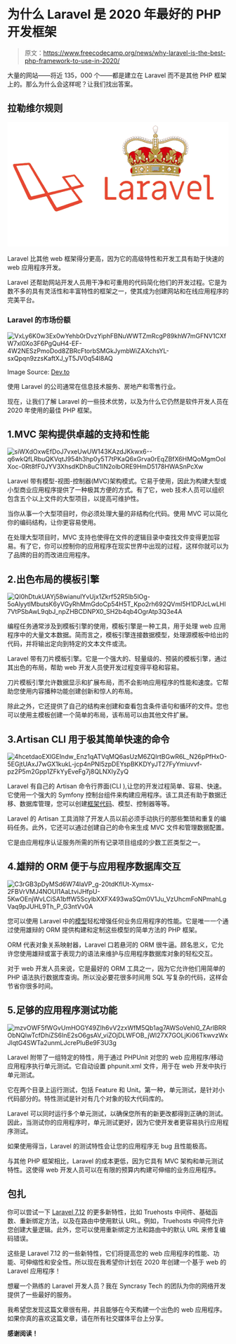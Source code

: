 # 为什么 Laravel 是 2020 年最好的 PHP 开发框架

> 原文：<https://www.freecodecamp.org/news/why-laravel-is-the-best-php-framework-to-use-in-2020/>

大量的网站——将近 135，000 个——都是建立在 Laravel 而不是其他 PHP 框架上的。那么为什么会这样呢？让我们找出答案。

## 拉勒维尔规则

![image-20](img/a6ad453b717db0960bbfc47b15ffab17.png)

Laravel 比其他 web 框架得分更高，因为它的高级特性和开发工具有助于快速的 web 应用程序开发。

Laravel 还帮助网站开发人员用干净和可重用的代码简化他们的开发过程。它是为数不多的具有灵活性和丰富特性的框架之一，使其成为创建网站和在线应用程序的完美平台。

### Laravel 的市场份额

![VxLy6K0w3Ex0wYehb0rDvzYiphFBNuWWTZmRcgP89khW7mGFNV1CXfW7xl0Xo3F6PgQuH4-EF-4W2NESzPmoDod8ZBRcFtorbSMGkJymbWiZAXchsYL-sxQpqn9zzsKaftXJ_yT5JV0q54l8AQ](img/9c35a47fad31ab43831582ec2ab6df87.png)

Image Source: [Dev.to](https://dev.to/techticsolutions/why-businesses-use-laravel-framework-how-they-benefit-the-most-with-it-4j73)

使用 Laravel 的公司通常在信息技术服务、房地产和零售行业。

现在，让我们了解 Laravel 的一些技术优势，以及为什么它仍然是软件开发人员在 2020 年使用的最佳 PHP 框架。

## 1.MVC 架构提供卓越的支持和性能

![siWXdOxwEfDoJ7vxeUwUW143KAzdJKkwx6--q6wkQfLRbuQKVqtJ954h3hp0y5T7tPKaQ6xGrva0rEqZBfX6HMQoMgmOoIXoc-0Rt8fF0JYV3XhsdKDh8uC1lN2olbORE9HmD5178HWASnPcXw](img/f8d1b923ddbf088a835a6236458a2574.png)

Laravel 带有模型-视图-控制器(MVC)架构模式。它易于使用，因此为构建大型或小型商业应用程序提供了一种极其方便的方式。有了它，web 技术人员可以组织包含五个以上文件的大型项目，以提高可维护性。

当你从事一个大型项目时，你必须处理大量的非结构化代码。使用 MVC 可以简化你的编码结构，让你更容易使用。

在处理大型项目时，MVC 支持也使得在文件的逻辑目录中查找文件变得更加容易。有了它，你可以控制你的应用程序在现实世界中出现的过程，这样你就可以为了品牌的目的而改进应用程序。

## 2.出色布局的模板引擎

![QI0hDtukUAYj58wianulYvUjx1Zkrf52R5Ib5lOg-5oAlyytlMbutsK6yVGyRhMmGdoCp54H5T_Kpo2rh692QVmI5H1DPJcLwLHl7VtPSbAwL9qbJ_npZHBCDNPX0_SH2b4qb4OgrAtp3Q3e4A](img/21c2bbdd284191f7115b39475f30bab9.png)

编程任务通常涉及到模板引擎的使用，模板引擎是一种工具，用于处理 web 应用程序中的大量文本数据。简而言之，模板引擎连接数据模型，处理源模板中给出的代码，并将输出定向到特定的文本文件或流。

Laravel 带有刀片模板引擎。它是一个强大的、轻量级的、预装的模板引擎，通过其出色的布局，帮助 web 开发人员使开发过程变得平稳和容易。

刀片模板引擎允许数据显示和扩展布局，而不会影响应用程序的性能和速度。它帮助您使用内容播种功能创建创新和惊人的布局。

除此之外，它还提供了自己的结构来创建和查看包含条件语句和循环的文件。您也可以使用主模板创建一个简单的布局，该布局可以由其他文件扩展。

## 3.Artisan CLI 用于极其简单快速的命令

![4hcetdaoEXlGElndw_Enz1qATVqMQ6asUzM6ZQIrtBGwR6L_N26pPfHxO-5EGjtUAxJ7wGX1kukL-jcp4nPNl5zpDEYspBKKDYyJT27FyYmiuvvf-pz2P5m2Gpp1ZFkYyEveFg7j8QLNXIyZyQ](img/5d21174dc2c08268c4a430891be61a61.png)

Laravel 有自己的 Artisan 命令行界面(CLI ),让您的开发过程简单、容易、快速。它使用一个强大的 Symfony 控制台组件来构建应用程序。该工具还有助于数据迁移、数据库管理，您可以创建[框架代码](https://en.wikipedia.org/wiki/Skeleton_(computer_programming))、模型、控制器等等。

Laravel 的 Artisan 工具消除了开发人员以前必须手动执行的那些繁琐和重复的编码任务。此外，它还可以通过创建自己的命令来生成 MVC 文件和管理数据配置。

它是由应用程序认证服务所需的所有记录项目组成的少数工匠类型之一。

## 4.雄辩的 ORM 便于与应用程序数据库交互

![C3rGB3pDyMSd6W74laVP_g-20tdKflUt-Xymsx-2FBVrVMJ4NOUl1AaLtviJHfpU-5KwOEnjWvLCiSA1bffW5ScylbXXFX493waSQm0V1Ju_VzUhcmFoNPmahLgVaq9pJUHL9Th_P_G3ntVv0A](img/afa5159645f0bea1af3ab1569a9085df.png)

您可以使用 Laravel 中的[模型](https://laravel.com/docs/7.x/eloquent)轻松增强任何业务应用程序的性能。它是唯一一个通过使用雄辩的 ORM 提供构建和定制这些模型的简单方法的 PHP 框架。

ORM 代表对象关系映射器，Laravel 口若悬河的 ORM 很牛逼。顾名思义，它允许您使用雄辩或富于表现力的语法来维护与应用程序数据库对象的轻松交互。

对于 web 开发人员来说，它是最好的 ORM 工具之一，因为它允许他们用简单的 PHP 语法执行数据库查询。所以没必要花很多时间用 SQL 写复杂的代码，这样会节省你很多时间。

## 5.足够的应用程序测试功能

![mzvOWF5fWGvUmHOGY49ZIh6vV2zxWfM5Qb1ag7AWSoVehI0_ZArlBRRObNQlwTcfDhiZS6InE2sO6gsAV_viZOjDLWFOB_jWl27X7GOLjKi06TkwvzWxJlqtG4SWTa2unmLJcrePluBe9F3U3g](img/e94196a8699d9fe6895966cfac1b4c89.png)

Laravel 附带了一组特定的特性，用于通过 PHPUnit 对您的 web 应用程序/移动应用程序执行单元测试。它自动设置 phpunit.xml 文件，用于在 web 开发中执行单元测试。

它在两个目录上运行测试，包括 Feature 和 Unit。第一种，单元测试，是针对小代码部分的。特性测试是针对有几个对象的较大代码库的。

Laravel 可以同时运行多个单元测试，以确保您所有的新更改都得到正确的测试。因此，当测试你的应用程序时，单元测试更好，因为它使开发者更容易执行应用程序测试。

如果使用得当，Laravel 的测试特性会让您的应用程序无 bug 且性能极高。

与其他 PHP 框架相比，Laravel 的成本更低，因为它具有 MVC 架构和单元测试特性。这使得 web 开发人员可以在有限的预算内构建可伸缩的业务应用程序。

## 包扎

你可以尝试一下 [Laravel 7.12](https://laravel-news.com/laravel-7-12-0) 的更多新特性，比如 Truehosts 中间件、基础函数、重新绑定方法，以及在路由中使用默认 URL。例如，Truehosts 中间件允许您创建大量逻辑。此外，您可以使用重新绑定方法和路由中的默认 URL 来修复编码错误。

这些是 Laravel 7.12 的一些新特性，它们将提高您的 web 应用程序的性能、功能、可伸缩性和安全性。所以现在我希望你计划在 2020 年创建一个基于 web 的 Laravel 应用程序！

想雇一个熟练的 Laravel 开发人员？我在 Syncrasy Tech 的团队为你的网络开发提供了一些最好的服务。

我希望您发现这篇文章很有用，并且能够在今天构建一个出色的 web 应用程序。如果你真的喜欢这篇文章，请在所有社交媒体平台上分享。

**感谢阅读！**
